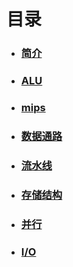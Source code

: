 # 目录

- ### [简介](brief.MD)
- ### [ALU](ALU.MD)
- ### [mips](mpis.MD)
- ### [数据通路](datapath.MD)
- ### [流水线](pipeline.MD)
- ### [存储结构](storage.MD)
- ### [并行](parallel.MD)
- ### [I/O](IO.MD)
